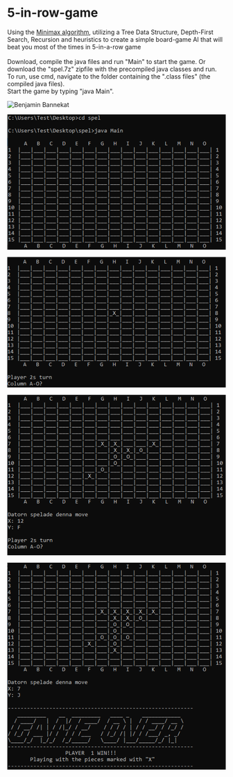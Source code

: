 # 5-in-row-game

Using the [Minimax algorithm](https://en.wikipedia.org/wiki/Minimax), utilizing a Tree Data Structure, Depth-First Search, Recursion and heuristics to create a simple board-game AI that will beat you most of the times in 5-in-a-row game
<br><br>
Download, compile the java files and run "Main" to start the game. Or download the "spel.7z" zipfile with the precompiled java classes and run. <br>
To run, use cmd, navigate to the folder containing the ".class files" (the compiled java files). <br>
Start the game by typing "java Main". 

![Benjamin Bannekat](https://upload.wikimedia.org/wikipedia/commons/thumb/6/6f/Minimax.svg/400px-Minimax.svg.png)

![img1](images/game0.PNG)

![img1](images/game1.PNG)

![img1](images/game2.PNG)

![img1](images/game3.PNG)
